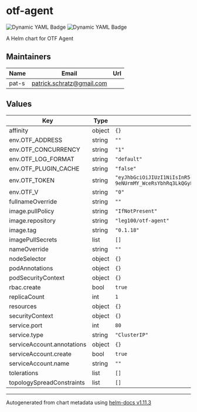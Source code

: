 # otf-agent

<img alt="Dynamic YAML Badge" src="https://img.shields.io/badge/dynamic/yaml?url=https%3A%2F%2Fraw.githubusercontent.com%2Fpat-s%2Fotf-agent-helm%2Fmain%2Fcharts%2Fotf-agent%2FChart.yaml&query=%24.version&logo=helm&label=Chart%20Version">
<img alt="Dynamic YAML Badge" src="https://img.shields.io/badge/dynamic/yaml?url=https%3A%2F%2Fraw.githubusercontent.com%2Fpat-s%2Fotf-agent-helm%2Fmain%2Fcharts%2Fotf-agent%2FChart.yaml&query=%24.appVersion&label=appVersion">

A Helm chart for OTF Agent

## Maintainers

| Name  | Email                       | Url |
| ----- | --------------------------- | --- |
| pat-s | <patrick.schratz@gmail.com> |     |

## Values

| Key                        | Type   | Default                                                                                                                                                                                                         | Description |
| -------------------------- | ------ | --------------------------------------------------------------------------------------------------------------------------------------------------------------------------------------------------------------- | ----------- |
| affinity                   | object | `{}`                                                                                                                                                                                                            |             |
| env.OTF_ADDRESS            | string | `""`                                                                                                                                                                                                            |             |
| env.OTF_CONCURRENCY        | string | `"1"`                                                                                                                                                                                                           |             |
| env.OTF_LOG_FORMAT         | string | `"default"`                                                                                                                                                                                                     |             |
| env.OTF_PLUGIN_CACHE       | string | `"false"`                                                                                                                                                                                                       |             |
| env.OTF_TOKEN              | string | `"eyJhbGciOiJIUzI1NiIsInR5cCI6IkpXVCJ9.eyJpYXQiOjE2OTgxNDkxMTAsImtpbmQiOiJhZ2VudF90b2tlbiIsIm9yZ2FuaXphdGlvbiI6ImN5bmtyYSIsInN1YiI6ImF0LUdiYVBldFVZNDZVQjB3dzgifQ.-4nZYNm0x1F6Q-9eNUrmMY_WceRsYbhRq3LkQGyRzJw"` |             |
| env.OTF_V                  | string | `"0"`                                                                                                                                                                                                           |             |
| fullnameOverride           | string | `""`                                                                                                                                                                                                            |             |
| image.pullPolicy           | string | `"IfNotPresent"`                                                                                                                                                                                                |             |
| image.repository           | string | `"leg100/otf-agent"`                                                                                                                                                                                            |             |
| image.tag                  | string | `"0.1.18"`                                                                                                                                                                                                      |             |
| imagePullSecrets           | list   | `[]`                                                                                                                                                                                                            |             |
| nameOverride               | string | `""`                                                                                                                                                                                                            |             |
| nodeSelector               | object | `{}`                                                                                                                                                                                                            |             |
| podAnnotations             | object | `{}`                                                                                                                                                                                                            |             |
| podSecurityContext         | object | `{}`                                                                                                                                                                                                            |             |
| rbac.create                | bool   | `true`                                                                                                                                                                                                          |             |
| replicaCount               | int    | `1`                                                                                                                                                                                                             |             |
| resources                  | object | `{}`                                                                                                                                                                                                            |             |
| securityContext            | object | `{}`                                                                                                                                                                                                            |             |
| service.port               | int    | `80`                                                                                                                                                                                                            |             |
| service.type               | string | `"ClusterIP"`                                                                                                                                                                                                   |             |
| serviceAccount.annotations | object | `{}`                                                                                                                                                                                                            |             |
| serviceAccount.create      | bool   | `true`                                                                                                                                                                                                          |             |
| serviceAccount.name        | string | `""`                                                                                                                                                                                                            |             |
| tolerations                | list   | `[]`                                                                                                                                                                                                            |             |
| topologySpreadConstraints  | list   | `[]`                                                                                                                                                                                                            |             |

---

Autogenerated from chart metadata using [helm-docs v1.11.3](https://github.com/norwoodj/helm-docs/releases/v1.11.3)
